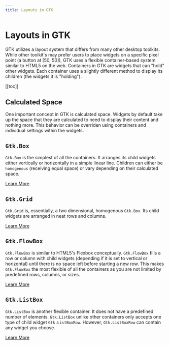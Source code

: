 ```yaml
---
title: Layouts in GTK
---
```


# Layouts in GTK

GTK utilizes a layout system that differs from many other desktop toolkits. While other toolkit's may prefer users to place widgets on a specific pixel point (a button at [50, 50]), GTK uses a flexible container-based system similar to HTML5 on the web. Containers in GTK are widgets that can "hold" other widgets. Each container uses a slightly different method to display its children (the widgets it is "holding").

[[toc]]

## Calculated Space

One important concept in GTK is calculated space. Widgets by default take up the space that they are calculated to need to display their content and nothing more. This behavior can be overriden using containers and individual settings within the widgets.

## `Gtk.Box`

`Gtk.Box` is the simplest of all the containers. It arranges its child widgets either vertically or horizontally in a simple linear line. Children can either be `homogenous` (receiving equal space) or vary depending on their calculated space.

[Learn More](https://gjs-docs.gnome.org/gtk30-box/)

## `Gtk.Grid`

`Gtk.Grid` is, essentially, a two dimensional, homogenous `Gtk.Box`. Its child widgets are arranged in neat rows and columns.

[Learn More](https://gjs-docs.gnome.org/gtk30-grid/)

## `Gtk.FlowBox`

`Gtk.FlowBox` is similar to HTML5's Flexbox conceptually. `Gtk.FlowBox` fills a row or column with child widgets (depending if it is set to vertical or horizontal) until there is no space left before starting a new row. This makes `Gtk.FlowBox` the most flexible of all the containers as you are not limited by predefined rows, columns, or sizes.

[Learn More](https://gjs-docs.gnome.org/gtk30-flowbox/)

## `Gtk.ListBox`

`Gtk.ListBox` is another flexible container. It does not have a predefined number of elements. `Gtk.ListBox` unlike other containers only accepts one type of child widget `Gtk.ListBoxRow`. However, `Gtk.ListBoxRow` can contain any widget you choose.

[Learn More](https://gjs-docs.gnome.org/gtk30-listbox/)